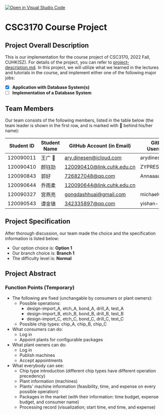 [![Open in Visual Studio Code](https://classroom.github.com/assets/open-in-vscode-c66648af7eb3fe8bc4f294546bfd86ef473780cde1dea487d3c4ff354943c9ae.svg)](https://classroom.github.com/online_ide?assignment_repo_id=9433693&assignment_repo_type=AssignmentRepo)
# CSC3170 Course Project

## Project Overall Description

This is our implementation for the course project of CSC3170, 2022 Fall, CUHK(SZ). For details of the project, you can refer to [project-description.md](project-description.md). In this project, we will utilize what we learned in the lectures and tutorials in the course, and implement either one of the following major jobs:

<!-- Please fill in "x" to replace the blank space between "[]" to tick the todo item; it's ticked on the first one by default. -->

- [x] **Application with Database System(s)**
- [ ] **Implementation of a Database System**

## Team Members 

Our team consists of the following members, listed in the table below (the team leader is shown in the first row, and is marked with 🚩 behind his/her name):

<!-- change the info below to be the real case -->

| Student ID | Student Name | GitHub Account (in Email)   | GitHub Username |
| ---------- | ------------ | --------------------------- | --------------- |
| 120090011  | 王广 🚩       | ary.dinesen@icloud.com      | arydinesen     |
| 120090410  | 颜钰劼        | 120090410@link.cuhk.edu.cn  | ZYPRESSEN000    |
| 120090843  | 郭好          | 726827048@qq.com            | Annaaaa997      |
| 120090644  | 乔雨柔         | 120090644@link.cuhk.edu.cn |                 |
| 120090327  | 宫燕亮         | gongdashhuai@gmail.com     | michaelGGGL     |
| 120090543  | 谭金镇         | 342335897@qq.com           | yishan-13        |

## Project Specification

<!-- You should remove the terms/sentence that is not necessary considering your option/branch/difficulty choice -->

After thorough discussion, our team made the choice and the specification information is listed below:

- Our option choice is: **Option 1**
- Our branch choice is: **Branch 1**
- The difficulty level is: **Normal**

## Project Abstract

<!-- TODO -->

### Function Points (Temporary)

- The following are fixed (unchangable by consumers or plant owners):
	- Possible operations: 
		- design-import_A, etch_A, bond_A, drill_A, test_A
		- design-import_B, etch_B, bond_B, drill_B, test_B
		- design-import_C, etch_C, bond_C, drill_C, test_C
	- Possible chip types: chip_A, chip_B, chip_C
- What consumers can do:
	- Log in
	- Appoint plants for configurable packages
- What plant owners can do:
	- Log in
	- Publish machines
	- Accept appointments
- What everybody can see:
	- Chip type introduction (different chip types have different operation precedency) 
	- Plant information (machines)
	- Plants' machine information (feasibility, time, and expense on every possible operation)
	- Packages in the market (with their information: time budget, expense budget, and consumer name)
	- Processing record (visualization; start time, end time, and expense)
